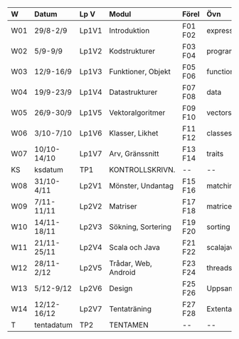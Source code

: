 | W   | Datum       | Lp V  | Modul                | Förel   | Övn         | Lab             |
|:----|:------------|:------|:---------------------|:--------|:------------|:----------------|
| W01 | 29/8-2/9    | Lp1V1 | Introduktion         | F01 F02 | expressions | kojoturtle      |
| W02 | 5/9-9/9     | Lp1V2 | Kodstrukturer        | F03 F04 | programs    | --              |
| W03 | 12/9-16/9   | Lp1V3 | Funktioner, Objekt   | F05 F06 | functions   | simplewindow    |
| W04 | 19/9-23/9   | Lp1V4 | Datastrukturer       | F07 F08 | data        | textfiles       |
| W05 | 26/9-30/9   | Lp1V5 | Vektoralgoritmer     | F09 F10 | vectors     | cardgame        |
| W06 | 3/10-7/10   | Lp1V6 | Klasser, Likhet      | F11 F12 | classes     | shapes          |
| W07 | 10/10-14/10 | Lp1V7 | Arv, Gränssnitt      | F13 F14 | traits      | turtlerace-team |
| KS  | ksdatum     | TP1   | KONTROLLSKRIVN.      | --      | --          | --              |
| W08 | 31/10-4/11  | Lp2V1 | Mönster, Undantag    | F15 F16 | matching    | newlab-team     |
| W09 | 7/11-11/11  | Lp2V2 | Matriser             | F17 F18 | matrices    | maze            |
| W10 | 14/11-18/11 | Lp2V3 | Sökning, Sortering   | F19 F20 | sorting     | surveydata-team |
| W11 | 21/11-25/11 | Lp2V4 | Scala och Java       | F21 F22 | scalajava   | scalajava-team  |
| W12 | 28/11-2/12  | Lp2V5 | Trådar, Web, Android | F23 F24 | threads     | life            |
| W13 | 5/12-9/12   | Lp2V6 | Design               | F25 F26 | Uppsamling  | Inl.Uppg.       |
| W14 | 12/12-16/12 | Lp2V7 | Tentaträning         | F27 F28 | Extenta     | --              |
| T   | tentadatum  | TP2   | TENTAMEN             | --      | --          | --              |